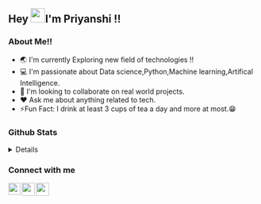 ## Hey <img src="https://github.com/TheDudeThatCode/TheDudeThatCode/blob/master/Assets/Hi.gif" width="29px">I'm Priyanshi !!

### About Me!!

- 🌏 I'm currently Exploring new field of technologies !!
- 💻 I'm passionate about Data science,Python,Machine learning,Artifical Intelligence.
- 👯 I'm looking to collaborate on real world projects.
- ♥️  Ask me about anything related to tech.
- ⚡Fun Fact: I drink at least 3 cups of tea a day and more at most.😁

### Github Stats
<details>
<img align="left" alt="priyanshi's GitHub Stats" src="https://github-readme-stats.codestackr.vercel.app/api?username=priyanshipatel248&show_icons=true&hide_border=true" />
</details>


### Connect with me
<a href="https://www.linkedin.com/in/priyanshipatel248/">
  <img align="left" width="24px" src="https://cdn.jsdelivr.net/npm/simple-icons@v3/icons/linkedin.svg"  />
</a>
<a href="https://priyanshipatel248.medium.com/">
  <img align="left" width="26px" src="https://cdn.jsdelivr.net/npm/simple-icons@v3/icons/medium.svg" />
</a>
<a href="https://t.me/priyanshi_04">
  <img align="left" width="26px" src="https://cdn.jsdelivr.net/npm/simple-icons@v3/icons/telegram.svg" />
</a>
